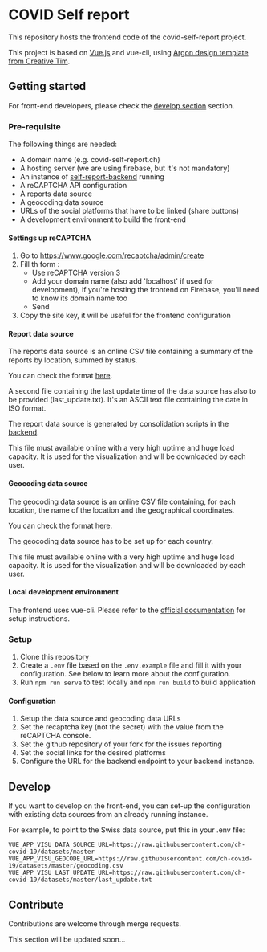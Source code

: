 # COVID Self report

This repository hosts the frontend code of the covid-self-report project.

This project is based on [Vue.js](https://github.com/vuejs/) and vue-cli, using [Argon design template from Creative Tim](https://www.creative-tim.com/product/argon-design-system).

## Getting started

For front-end developers, please check the [develop section](#develop) section.

### Pre-requisite

The following things are needed:

- A domain name (e.g. covid-self-report.ch)
- A hosting server (we are using firebase, but it's not mandatory)
- An instance of [self-report-backend](https://github.com/ch-covid-19/self-report-backend) running
- A reCAPTCHA API configuration
- A reports data source
- A geocoding data source
- URLs of the social platforms that have to be linked (share buttons)
- A development environment to build the front-end

#### Settings up reCAPTCHA

1. Go to https://www.google.com/recaptcha/admin/create
2. Fill th form :
    - Use reCAPTCHA version 3
    - Add your domain name (also add 'localhost' if used for development), if you're hosting the frontend on Firebase, you'll need to know its domain name too
    - Send
3. Copy the site key, it will be useful for the frontend configuration

#### Report data source

The reports data source is an online CSV file containing a summary of the reports by location, summed by status.

You can check the format [here](https://github.com/ch-covid-19/datasets).

A second file containing the last update time of the data source has also to be provided (last_update.txt). It's an ASCII text file containing the date in ISO format.

The report data source is generated by consolidation scripts in the [backend](https://github.com/ch-covid-19/self-report-backend).

This file must available online with a very high uptime and huge load capacity. It is used for the visualization and will be downloaded by each user.

#### Geocoding data source

The geocoding data source is an online CSV file containing, for each location, the name of the location and the geographical coordinates.

You can check the format [here](https://github.com/ch-covid-19/geo-locations).

The geocoding data source has to be set up for each country.

This file must available online with a very high uptime and huge load capacity. It is used for the visualization and will be downloaded by each user.

#### Local development environment

The frontend uses vue-cli. Please refer to the [official documentation](https://cli.vuejs.org/) for setup instructions.

### Setup

  1. Clone this repository
  2. Create a `.env` file based on the `.env.example` file and fill it with your configuration. See below to learn more about the configuration.
  4. Run `npm run serve` to test locally and `npm run build` to build application

#### Configuration

1. Setup the data source and geocoding data URLs
2. Set the recaptcha key (not the secret) with the value from the reCAPTCHA console.
3. Set the github repository of your fork for the issues reporting
4. Set the social links for the desired platforms
5. Configure the URL for the backend endpoint to your backend instance.

## Develop

If you want to develop on the front-end, you can set-up the configuration with existing data sources from an already running instance.

For example, to point to the Swiss data source, put this in your .env file:
```
VUE_APP_VISU_DATA_SOURCE_URL=https://raw.githubusercontent.com/ch-covid-19/datasets/master
VUE_APP_VISU_GEOCODE_URL=https://raw.githubusercontent.com/ch-covid-19/datasets/master/geocoding.csv
VUE_APP_VISU_LAST_UPDATE_URL=https://raw.githubusercontent.com/ch-covid-19/datasets/master/last_update.txt

```

## Contribute

Contributions are welcome through merge requests.

This section will be updated soon...
